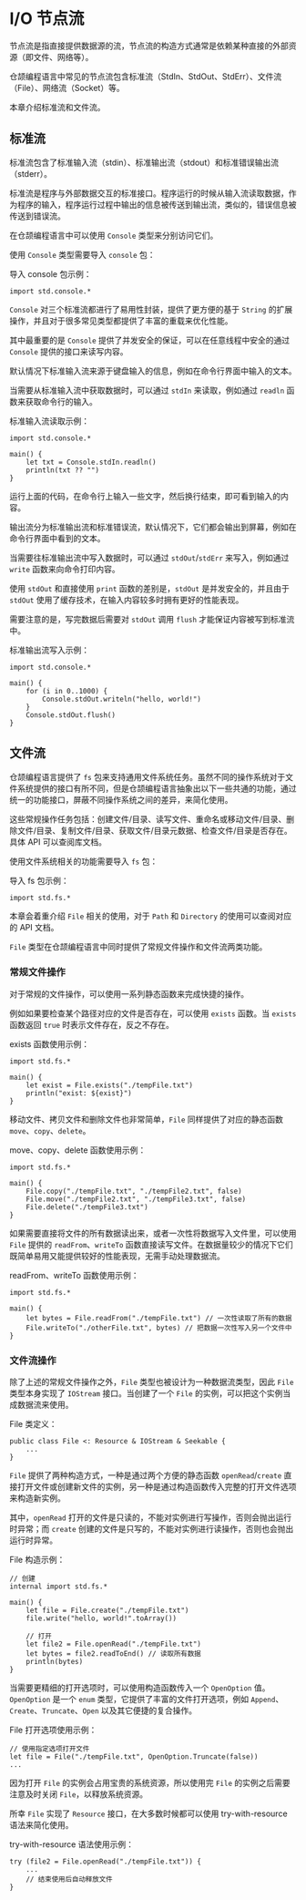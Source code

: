# I/O 节点流

节点流是指直接提供数据源的流，节点流的构造方式通常是依赖某种直接的外部资源（即文件、网络等）。

仓颉编程语言中常见的节点流包含标准流（StdIn、StdOut、StdErr）、文件流（File）、网络流（Socket）等。

本章介绍标准流和文件流。

## 标准流

标准流包含了标准输入流（stdin）、标准输出流（stdout）和标准错误输出流（stderr）。

标准流是程序与外部数据交互的标准接口。程序运行的时候从输入流读取数据，作为程序的输入，程序运行过程中输出的信息被传送到输出流，类似的，错误信息被传送到错误流。

在仓颉编程语言中可以使用 `Console` 类型来分别访问它们。

使用 `Console` 类型需要导入 `console` 包：

导入 console 包示例：

<!-- run -->

```cangjie
import std.console.*
```

`Console` 对三个标准流都进行了易用性封装，提供了更方便的基于 `String` 的扩展操作，并且对于很多常见类型都提供了丰富的重载来优化性能。

其中最重要的是 `Console` 提供了并发安全的保证，可以在任意线程中安全的通过 `Console` 提供的接口来读写内容。

默认情况下标准输入流来源于键盘输入的信息，例如在命令行界面中输入的文本。

当需要从标准输入流中获取数据时，可以通过 `stdIn` 来读取，例如通过 `readln` 函数来获取命令行的输入。

标准输入流读取示例：

<!-- run -->

```cangjie
import std.console.*

main() {
    let txt = Console.stdIn.readln()
    println(txt ?? "")
}
```

运行上面的代码，在命令行上输入一些文字，然后换行结束，即可看到输入的内容。

输出流分为标准输出流和标准错误流，默认情况下，它们都会输出到屏幕，例如在命令行界面中看到的文本。

当需要往标准输出流中写入数据时，可以通过 `stdOut`/`stdErr` 来写入，例如通过 `write` 函数来向命令打印内容。

使用 `stdOut` 和直接使用 `print` 函数的差别是，`stdOut` 是并发安全的，并且由于 `stdOut` 使用了缓存技术，在输入内容较多时拥有更好的性能表现。

需要注意的是，写完数据后需要对 `stdOut` 调用 `flush` 才能保证内容被写到标准流中。

标准输出流写入示例：

<!-- run -->

```cangjie
import std.console.*

main() {
    for (i in 0..1000) {
        Console.stdOut.writeln("hello, world!")
    }
    Console.stdOut.flush()
}
```

## 文件流

仓颉编程语言提供了 `fs` 包来支持通用文件系统任务。虽然不同的操作系统对于文件系统提供的接口有所不同，但是仓颉编程语言抽象出以下一些共通的功能，通过统一的功能接口，屏蔽不同操作系统之间的差异，来简化使用。

这些常规操作任务包括：创建文件/目录、读写文件、重命名或移动文件/目录、删除文件/目录、复制文件/目录、获取文件/目录元数据、检查文件/目录是否存在。具体 API 可以查阅库文档。

使用文件系统相关的功能需要导入 `fs` 包：

导入 fs 包示例：

<!-- run -->

```cangjie
import std.fs.*
```

本章会着重介绍 `File` 相关的使用，对于 `Path` 和 `Directory` 的使用可以查阅对应的 API 文档。

`File` 类型在仓颉编程语言中同时提供了常规文件操作和文件流两类功能。

### 常规文件操作

对于常规的文件操作，可以使用一系列静态函数来完成快捷的操作。

例如如果要检查某个路径对应的文件是否存在，可以使用 `exists` 函数。当 `exists` 函数返回 `true` 时表示文件存在，反之不存在。

exists 函数使用示例：

<!-- run -->

```cangjie
import std.fs.*

main() {
    let exist = File.exists("./tempFile.txt")
    println("exist: ${exist}")
}
```

移动文件、拷贝文件和删除文件也非常简单，`File` 同样提供了对应的静态函数 `move`、`copy`、`delete`。

move、copy、delete 函数使用示例：

<!-- compile -->

```cangjie
import std.fs.*

main() {
    File.copy("./tempFile.txt", "./tempFile2.txt", false)
    File.move("./tempFile2.txt", "./tempFile3.txt", false)
    File.delete("./tempFile3.txt")
}
```

如果需要直接将文件的所有数据读出来，或者一次性将数据写入文件里，可以使用 `File` 提供的 `readFrom`、`writeTo` 函数直接读写文件。在数据量较少的情况下它们既简单易用又能提供较好的性能表现，无需手动处理数据流。

readFrom、writeTo 函数使用示例：

<!-- compile -->

```cangjie
import std.fs.*

main() {
    let bytes = File.readFrom("./tempFile.txt") // 一次性读取了所有的数据
    File.writeTo("./otherFile.txt", bytes) // 把数据一次性写入另一个文件中
}
```

### 文件流操作

除了上述的常规文件操作之外，`File` 类型也被设计为一种数据流类型，因此 `File` 类型本身实现了 `IOStream` 接口。当创建了一个 `File` 的实例，可以把这个实例当成数据流来使用。

File 类定义：

```cangjie
public class File <: Resource & IOStream & Seekable {
    ...
}
```

`File` 提供了两种构造方式，一种是通过两个方便的静态函数 `openRead`/`create` 直接打开文件或创建新文件的实例，另一种是通过构造函数传入完整的打开文件选项来构造新实例。

其中，`openRead` 打开的文件是只读的，不能对实例进行写操作，否则会抛出运行时异常；而 `create` 创建的文件是只写的，不能对实例进行读操作，否则也会抛出运行时异常。

File 构造示例：

<!-- compile -->

```cangjie
// 创建
internal import std.fs.*

main() {
    let file = File.create("./tempFile.txt")
    file.write("hello, world!".toArray())

    // 打开
    let file2 = File.openRead("./tempFile.txt")
    let bytes = file2.readToEnd() // 读取所有数据
    println(bytes)
}
```

当需要更精细的打开选项时，可以使用构造函数传入一个 `OpenOption` 值。`OpenOption` 是一个 `enum` 类型，它提供了丰富的文件打开选项，例如 `Append`、`Create`、`Truncate`、`Open` 以及其它便捷的复合操作。

File 打开选项使用示例：

```cangjie
// 使用指定选项打开文件
let file = File("./tempFile.txt", OpenOption.Truncate(false))
...
```

因为打开 `File` 的实例会占用宝贵的系统资源，所以使用完 `File` 的实例之后需要注意及时关闭 `File`，以释放系统资源。

所幸 `File` 实现了 `Resource` 接口，在大多数时候都可以使用 try-with-resource 语法来简化使用。

try-with-resource 语法使用示例：

```cangjie
try (file2 = File.openRead("./tempFile.txt")) {
    ...
    // 结束使用后自动释放文件
}
```
